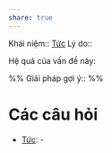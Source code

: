 ```yaml
---
share: true
---
```

Khái niệm:: [Tức](../T%E1%BB%AB%20%C4%91i%E1%BB%83n/Ti%C3%AAu%20c%E1%BB%B1c/T%E1%BB%A9c.md)
Lý do:: 

Hệ quả của vấn đề này:


%%
Giải pháp gợi ý:: 
%%



# Các câu hỏi
- [Tức](../T%E1%BB%AB%20%C4%91i%E1%BB%83n/Ti%C3%AAu%20c%E1%BB%B1c/T%E1%BB%A9c.md): \-

